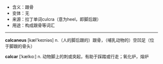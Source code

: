 - <span class="definition">含义：跟骨</span>
- <span class="definition">变体：无</span>
- <span class="definition">来源：拉丁单词culcra（意为heel，即脚后跟）</span>
- <span class="definition">用途：构成跟骨等词汇</span>

---

<span class="vocabulary">**calcaneus**</span> [kæl'keɪniəs] n.（人的脚后跟的）跟骨，（哺乳动物的）空凹足（位于脚跟的骨头）

<span class="vocabulary">**calcar**</span> [ˈkælkɑ:] n. 动物脚上的刺或突起，有助于踩踏或行走；氧化炉，熔炉
